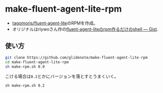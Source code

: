 # make-fluent-agent-lite-rpm

 * [tagomoris/fluent-agent-lite](https://github.com/tagomoris/fluent-agent-lite)のRPMを作成。
 * オリジナルはriywoさん作の[fluent-agent-liteのrpm作るだけのshell — Gist](https://gist.github.com/3044719).

## 使い方

``` sh
git clone https://github.com/glidenote/make-fluent-agent-lite-rpm
cd make-fluent-agent-lite-rpm
sh make-rpm.sh 0.9
```

こける場合は`0.2`とかにバージョンを落とすとうまくいく。

```
sh make-rpm.sh 0.2
```
